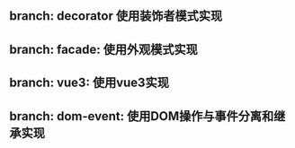  ## branch: decorator     使用装饰者模式实现
 ## branch: facade:       使用外观模式实现
 ## branch: vue3:         使用vue3实现
 ## branch: dom-event:    使用DOM操作与事件分离和继承实现
